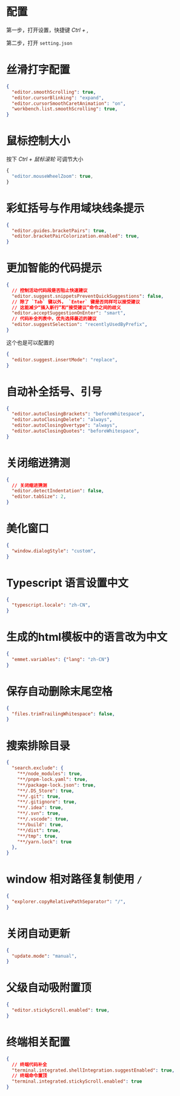 # 配置

第一步，打开设置，快捷键 *Ctrl + ,*

第二步，打开 `setting.json`

# 丝滑打字配置

```json
{
  "editor.smoothScrolling": true,
  "editor.cursorBlinking": "expand",
  "editor.cursorSmoothCaretAnimation": "on",
  "workbench.list.smoothScrolling": true,
}
```

# 鼠标控制大小

按下 *Ctrl + 鼠标滚轮* 可调节大小

```js
{
  "editor.mouseWheelZoom": true,
}
```

# 彩虹括号与作用域块线条提示

```json
{
  "editor.guides.bracketPairs": true,
  "editor.bracketPairColorization.enabled": true,
}
```

# 更加智能的代码提示

```json
{
  // 控制活动代码段是否阻止快速建议
  "editor.suggest.snippetsPreventQuickSuggestions": false,
  // 除了 `Tab` 键以外， `Enter` 键是否同样可以接受建议
  // 这能减少“插入新行”和“接受建议”命令之间的歧义
  "editor.acceptSuggestionOnEnter": "smart",
  // 代码补全列表中，优先选择最近的建议
  "editor.suggestSelection": "recentlyUsedByPrefix",
}
```

这个也是可以配置的

```json
{
  "editor.suggest.insertMode": "replace",
}
```

# 自动补全括号、引号

```json
{
  "editor.autoClosingBrackets": "beforeWhitespace",
  "editor.autoClosingDelete": "always",
  "editor.autoClosingOvertype": "always",
  "editor.autoClosingQuotes": "beforeWhitespace",
}
```

# 关闭缩进猜测

```json
{
  // 关闭缩进猜测
  "editor.detectIndentation": false,
  "editor.tabSize": 2,
}
```

# 美化窗口

```json
{
  "window.dialogStyle": "custom",
}
```

# Typescript 语言设置中文

```json
{
  "typescript.locale": "zh-CN",
}
```

# 生成的html模板中的语言改为中文

```json
{
  "emmet.variables": {"lang": "zh-CN"}
}
```

# 保存自动删除末尾空格

```json
{
  "files.trimTrailingWhitespace": false,
}
```

# 搜索排除目录

```json
{
  "search.exclude": {
    "**/node_modules": true,
    "**/pnpm-lock.yaml": true,
    "**/package-lock.json": true,
    "**/.DS_Store": true,
    "**/.git": true,
    "**/.gitignore": true,
    "**/.idea": true,
    "**/.svn": true,
    "**/.vscode": true,
    "**/build": true,
    "**/dist": true,
    "**/tmp": true,
    "**/yarn.lock": true
  },
}
```

# **window 相对路径复制使用** `/`

```json
{
  "explorer.copyRelativePathSeparator": "/",
}
```

# 关闭自动更新

```json
{
  "update.mode": "manual",
}
```

# 父级自动吸附置顶

```json
{
  "editor.stickyScroll.enabled": true,
}
```

# 终端相关配置

```json
{
  // 终端代码补全
  "terminal.integrated.shellIntegration.suggestEnabled": true,
  // 终端命令置顶
  "terminal.integrated.stickyScroll.enabled": true
}
```

